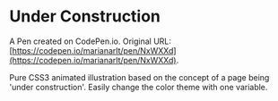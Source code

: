 # Under Construction

A Pen created on CodePen.io. Original URL: [https://codepen.io/marianarlt/pen/NxWXXd](https://codepen.io/marianarlt/pen/NxWXXd).

Pure CSS3 animated illustration based on the concept of a page being 'under construction'. Easily change the color theme with one variable.
